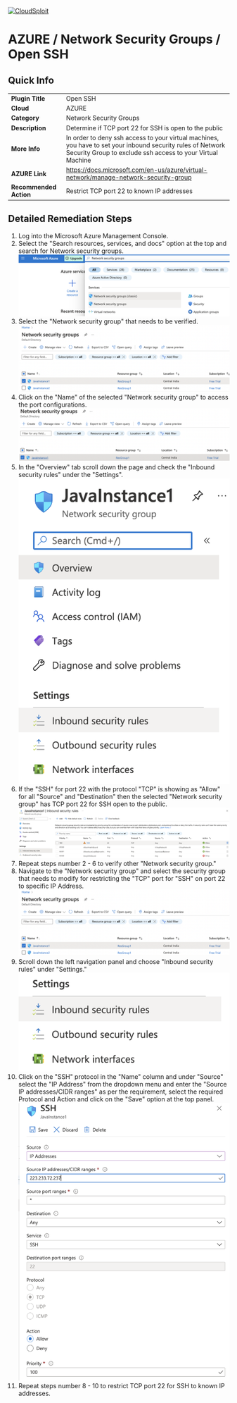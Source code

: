 [![CloudSploit](https://cloudsploit.com/img/logo-new-big-text-100.png "CloudSploit")](https://cloudsploit.com)

# AZURE / Network Security Groups / Open SSH

## Quick Info

| | |
|-|-|
| **Plugin Title** | Open SSH |
| **Cloud** | AZURE |
| **Category** | Network Security Groups |
| **Description** | Determine if TCP port 22 for SSH is open to the public |
| **More Info** | In order to deny ssh access to your virtual machines, you have to set your inbound security rules of Network Security Group to exclude ssh access to your Virtual Machine |
| **AZURE Link** | https://docs.microsoft.com/en-us/azure/virtual-network/manage-network-security-group |
| **Recommended Action** | Restrict TCP port 22 to known IP addresses |

## Detailed Remediation Steps


1. Log into the Microsoft Azure Management Console.
2. Select the "Search resources, services, and docs" option at the top and search for Network security groups. </br> <img src="/resources/azure/networksecuritygroups/open-ssh/step2.png"/>
3. Select the "Network security group" that needs to be verified. </br> <img src="/resources/azure/networksecuritygroups/open-ssh/step3.png"/>
4. Click on the "Name" of the selected "Network security group" to access the port configurations. </br> <img src="/resources/azure/networksecuritygroups/open-ssh/step4.png"/>
5. In the "Overview" tab scroll down the page and check the "Inbound security rules" under the "Settings". </br> <img src="/resources/azure/networksecuritygroups/open-ssh/step5.png"/>
6. If the "SSH" for port 22 with the protocol "TCP" is showing as "Allow" for all "Source" and "Destination" then the selected  "Network security group" has TCP port 22 for SSH open to the public. </br> <img src="/resources/azure/networksecuritygroups/open-ssh/step6.png"/>
7. Repeat steps number 2 - 6 to verify other "Network security group." </br>
8. Navigate to the "Network security group" and select the security group that needs to modify for restricting the "TCP" port for "SSH" on port 22 to specific IP Address.</br> <img src="/resources/azure/networksecuritygroups/open-ssh/step8.png"/>
9. Scroll down the left navigation panel and choose "Inbound security rules" under "Settings."</br> <img src="/resources/azure/networksecuritygroups/open-ssh/step9.png"/>
10. Click on the "SSH" protocol in the "Name" column and under "Source" select the "IP Address" from the dropdown menu and enter the "Source IP addresses/CIDR ranges" as per the requirement, select the required Protocol and Action and click on the "Save" option at the top panel. </br> <img src="/resources/azure/networksecuritygroups/open-ssh/step10.png"/>
11. Repeat steps number 8 - 10 to restrict TCP port 22 for SSH to known IP addresses.</br>
